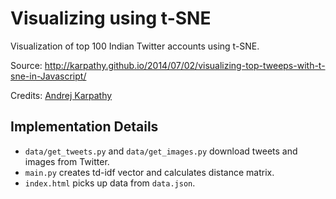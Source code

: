 # Visualizing using t-SNE

Visualization of top 100 Indian Twitter accounts using t-SNE.

Source: http://karpathy.github.io/2014/07/02/visualizing-top-tweeps-with-t-sne-in-Javascript/

Credits: [Andrej Karpathy](http://cs.stanford.edu/people/karpathy/)

## Implementation Details

* `data/get_tweets.py` and `data/get_images.py` download tweets and images from Twitter.
* `main.py` creates td-idf vector and calculates distance matrix.
* `index.html` picks up data from `data.json`.